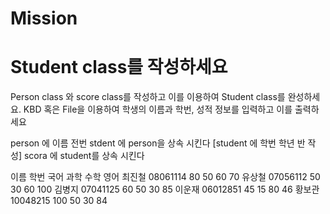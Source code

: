# Mission

# Student class를 작성하세요
  Person class 와 score class를 작성하고 이를 이용하여 Student class를 완성하세요.
  KBD 혹은 File을 이용하여 학생의 이름과 학번, 성적 정보를 입력하고 이를 출력하세요


person 에 이름 전번
stdent 에 person을 상속 시킨다 [student 에 학번 학년 반 작성]
scora 에 student를 상속 시킨다

 이름	   학번	    국어	과학  수학  영어
최진철  	08061114     80	 50     60    70
유상철	07056112     50     30     60    100
김병지	07041125     60     50     30    85
이운재	06012851     45     15     80    46
황보관    10048215    100     50    30    84
